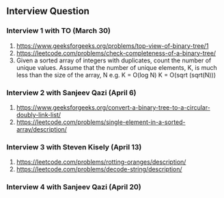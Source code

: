 ## Interview Question

### Interview 1 with TO (March 30)
1. https://www.geeksforgeeks.org/problems/top-view-of-binary-tree/1
2. https://leetcode.com/problems/check-completeness-of-a-binary-tree/
3. Given a sorted array of integers with duplicates, count the number of unique values. Assume that the number of unique elements, K, is much less than the size of the array, N
   e.g. K = O(log N)
   K = O(sqrt (sqrt(N)))

### Interview 2 with Sanjeev Qazi (April 6)
1. https://www.geeksforgeeks.org/convert-a-binary-tree-to-a-circular-doubly-link-list/
2. https://leetcode.com/problems/single-element-in-a-sorted-array/description/

### Interview 3 with Steven Kisely (April 13)
1. https://leetcode.com/problems/rotting-oranges/description/
2. https://leetcode.com/problems/decode-string/description/

### Interview 4 with Sanjeev Qazi (April 20)